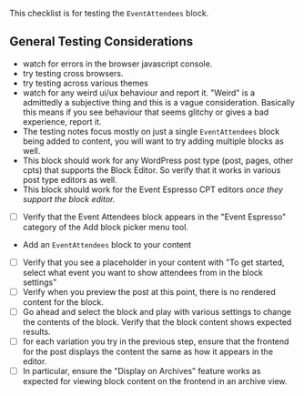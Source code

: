 This checklist is for testing the `EventAttendees` block.

## General Testing Considerations
- watch for errors in the browser javascript console.
- try testing cross browsers. 
- try testing across various themes
- watch for any weird ui/ux behaviour and report it.  "Weird" is a admittedly a subjective thing and this is a vague consideration.  Basically this means if you see behaviour that seems glitchy or gives a bad experience, report it. 
- The testing notes focus mostly on just a single `EventAttendees` block being added to content, you will want to try adding multiple blocks as well.
- This block should work for any WordPress post type (post, pages, other cpts) that supports the Block Editor. So verify that it works in various post type editors as well.
- This block should work for the Event  Espresso CPT editors _once they support the block editor._

* [ ] Verify that the Event Attendees block appears in the "Event Espresso" category of the Add block picker menu tool.
* Add an `EventAttendees` block to your content
* [ ] Verify that you see a placeholder in your content with "To get started, select what event you want to show attendees from in the block settings"
* [ ] Verify when you preview the post at this point, there is no rendered content for the block.
* [ ] Go ahead and select the block and play with various settings to change the contents of the block.  Verify that the block content shows expected results.
* [ ] for each variation you try in the previous step, ensure that the frontend for the post displays the content the same as how it appears in the editor.
* [ ] In particular, ensure the "Display on Archives" feature works as expected for viewing block content on the frontend in an archive view.